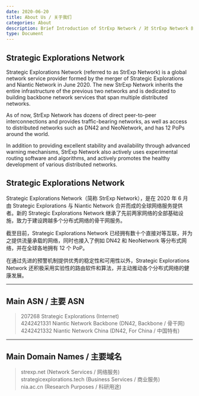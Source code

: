```yaml
---
date: 2020-06-20
title: About Us / 关于我们
categories: About
description: Brief Introduction of StrExp Network / 对 StrExp Network 的简短介绍
type: Document
---
```


## Strategic Explorations Network

Strategic Explorations Network (referred to as StrExp Network) is a global network service provider formed by the merger of Strategic Explorations and Niantic Network in June 2020. The new StrExp Network inherits the entire infrastructure of the previous two networks and is dedicated to building backbone network services that span multiple distributed networks.

As of now, StrExp Network has dozens of direct peer-to-peer interconnections and provides traffic-bearing networks, as well as access to distributed networks such as DN42 and NeoNetwork, and has 12 PoPs around the world.

In addition to providing excellent stability and availability through advanced warning mechanisms, StrExp Network also actively uses experimental routing software and algorithms, and actively promotes the healthy development of various distributed networks.

## Strategic Explorations Network

Strategic Explorations Network（简称 StrExp Network），是在 2020 年 6 月由 Strategic Explorations 与 Niantic Network 合并而成的全球网络服务提供者。新的 Strategic Explorations Network 继承了先前两家网络的全部基础设施，致力于建设跨越多个分布式网络的骨干网服务。

截至目前，Strategic Explorations Network 已经拥有数十个直接对等互联，并为之提供流量承载的网络，同时也接入了例如 DN42 和 NeoNetwork 等分布式网络，并在全球各地拥有 12 个 PoP。

在通过先进的预警机制提供优秀的稳定性和可用性以外，Strategic Explorations Network 还积极采用实验性的路由软件和算法，并主动推动各个分布式网络的健康发展。

---

## Main ASN / 主要 ASN

> 207268 Strategic Explorations (Internet)  
> 4242421331 Niantic Network Backbone (DN42, Backbone / 骨干网)  
> 4242421332 Niantic Network China (DN42, For China / 中国特有)

---

## Main Domain Names / 主要域名

> strexp.net (Network Services / 网络服务)  
> strategicexplorations.tech (Business Services / 商业服务)  
> nia.ac.cn (Research Purposes / 科研用途)
